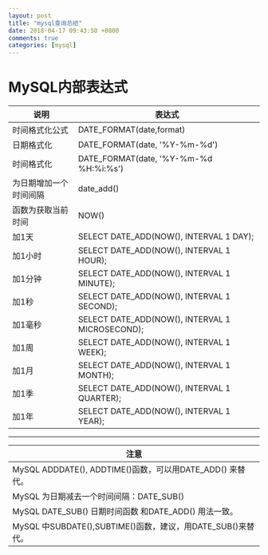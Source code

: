 ```yaml
---
layout: post
title: "mysql查询总结"
date: 2018-04-17 09:43:50 +0800
comments: true
categories: [mysql]
---
```



MySQL内部表达式
=======================================

| 说明                          | 表达式                                            |
| ----------------------------- | ------------------------------------------------- |
| 时间格式化公式                | DATE_FORMAT(date,format)                          |
| 日期格式化                    | DATE_FORMAT(date, '%Y-%m-%d')                     |
| 时间格式化                    | DATE_FORMAT(date, '%Y-%m-%d %H:%i:%s')            |
| 为日期增加一个时间间隔        | date_add()                                        |
| 函数为获取当前时间            | NOW()                                             |
| 加1天                         | SELECT DATE_ADD(NOW(), INTERVAL 1 DAY);           |
| 加1小时                       | SELECT DATE_ADD(NOW(), INTERVAL 1 HOUR);          |
| 加1分钟                       | SELECT DATE_ADD(NOW(), INTERVAL 1 MINUTE);        |
| 加1秒                         | SELECT DATE_ADD(NOW(), INTERVAL 1 SECOND);        |
| 加1毫秒                       | SELECT DATE_ADD(NOW(), INTERVAL 1 MICROSECOND);   |
| 加1周                         | SELECT DATE_ADD(NOW(), INTERVAL 1 WEEK);          |
| 加1月                         | SELECT DATE_ADD(NOW(), INTERVAL 1 MONTH);         |
| 加1季                         | SELECT DATE_ADD(NOW(), INTERVAL 1 QUARTER);       |
| 加1年                         | SELECT DATE_ADD(NOW(), INTERVAL 1 YEAR);          |

***

| 注意                                                        |
| ----------------------------------------------------------- |
|MySQL ADDDATE(), ADDTIME()函数，可以用DATE_ADD() 来替代。    |
|MySQL 为日期减去一个时间间隔：DATE_SUB()                     |
|MySQL DATE_SUB() 日期时间函数 和DATE_ADD() 用法一致。        |
|MySQL 中SUBDATE(),SUBTIME()函数，建议，用DATE_SUB()来替代。  |
